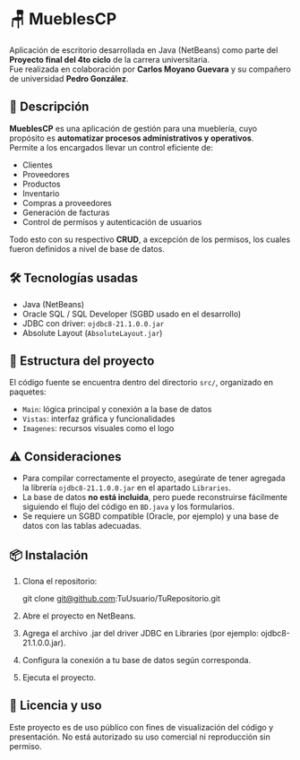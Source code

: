 # 🪑 MueblesCP

Aplicación de escritorio desarrollada en Java (NetBeans) como parte del **Proyecto final del 4to ciclo** de la carrera universitaria.  
Fue realizada en colaboración por **Carlos Moyano Guevara** y su compañero de universidad **Pedro González**.

## 🧩 Descripción

**MueblesCP** es una aplicación de gestión para una mueblería, cuyo propósito es **automatizar procesos administrativos y operativos**.  
Permite a los encargados llevar un control eficiente de:

- Clientes
- Proveedores
- Productos
- Inventario
- Compras a proveedores
- Generación de facturas
- Control de permisos y autenticación de usuarios

Todo esto con su respectivo **CRUD**, a excepción de los permisos, los cuales fueron definidos a nivel de base de datos.

## 🛠️ Tecnologías usadas

- Java (NetBeans)
- Oracle SQL / SQL Developer (SGBD usado en el desarrollo)
- JDBC con driver: `ojdbc8-21.1.0.0.jar`
- Absolute Layout (`AbsoluteLayout.jar`)

## 📁 Estructura del proyecto

El código fuente se encuentra dentro del directorio `src/`, organizado en paquetes:

- `Main`: lógica principal y conexión a la base de datos
- `Vistas`: interfaz gráfica y funcionalidades
- `Imagenes`: recursos visuales como el logo

## ⚠️ Consideraciones

- Para compilar correctamente el proyecto, asegúrate de tener agregada la librería `ojdbc8-21.1.0.0.jar` en el apartado `Libraries`.
- La base de datos **no está incluida**, pero puede reconstruirse fácilmente siguiendo el flujo del código en `BD.java` y los formularios.
- Se requiere un SGBD compatible (Oracle, por ejemplo) y una base de datos con las tablas adecuadas.

## 📦 Instalación

1. Clona el repositorio:

   git clone git@github.com:TuUsuario/TuRepositorio.git

2. Abre el proyecto en NetBeans.
3. Agrega el archivo .jar del driver JDBC en Libraries (por ejemplo: ojdbc8-21.1.0.0.jar).
4. Configura la conexión a tu base de datos según corresponda.
5. Ejecuta el proyecto.

## 👀 Licencia y uso

Este proyecto es de uso público con fines de visualización del código y presentación.
No está autorizado su uso comercial ni reproducción sin permiso.